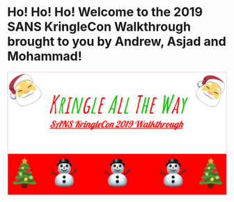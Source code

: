 #                           Ho! Ho! Ho! Welcome to the 2019 SANS KringleCon Walkthrough brought to you by Andrew, Asjad and Mohammad!
![]( images/README.png)
